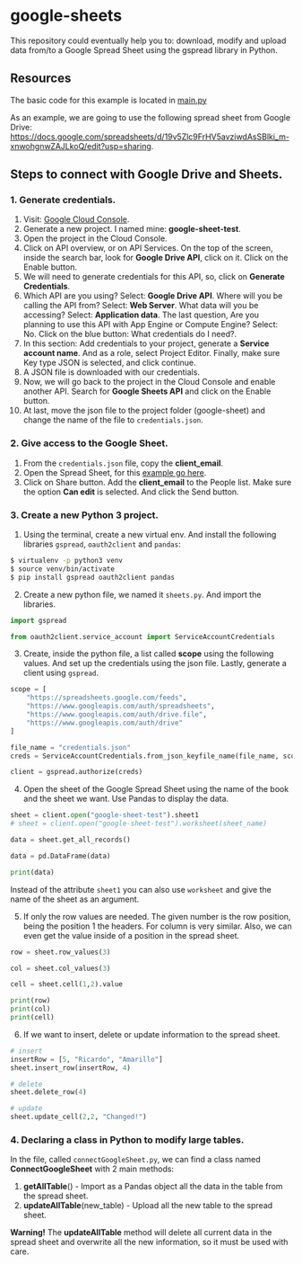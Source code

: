# google-sheets

This repository could eventually help you to: download, modify and upload data from/to a Google Spread Sheet using the gspread library in Python.

## Resources

The basic code for this example is located in [main.py]()

As an example, we are going to use the following spread sheet from Google Drive: https://docs.google.com/spreadsheets/d/19v5Zlc9FrHV5avziwdAsSBlki_m-xnwohgnwZAJLkoQ/edit?usp=sharing.

## Steps to connect with Google Drive and Sheets.

### 1. Generate credentials.

1. Visit: [Google Cloud Console](https://console.cloud.google.com/).
2. Generate a new project. I named mine: **google-sheet-test**.
3. Open the project in the Cloud Console.
4. Click on API overview, or on API Services. On the top of the screen, inside the search bar, look for **Google Drive API**, click on it. Click on the Enable button.
5. We will need to generate credentials for this API, so, click on **Generate Credentials**.
6. Which API are you using? Select: **Google Drive API**. Where will you be calling the API from? Select: **Web Server**. What data will you be accessing? Select: **Application data**. The last question, Are you planning to use this API with App Engine or Compute Engine? Select: No. Click on the blue button: What credentials do I need?.
7. In this section: Add credentials to your project, generate a **Service account name**. And as a role, select Project Editor. Finally, make sure Key type JSON is selected, and click continue.
8. A JSON file is downloaded with our credentials.
9. Now, we will go back to the project in the Cloud Console and enable another API. Search for **Google Sheets API** and click on the Enable button.
10. At last, move the json file to the project folder (google-sheet) and change the name of the file to `credentials.json`.

### 2. Give access to the Google Sheet.

1. From the `credentials.json` file, copy the **client_email**.
2. Open the Spread Sheet, for this [example go here](https://docs.google.com/spreadsheets/d/19v5Zlc9FrHV5avziwdAsSBlki_m-xnwohgnwZAJLkoQ/edit?usp=sharing).
3. Click on Share button. Add the **client_email** to the People list. Make sure the option **Can edit** is selected. And click the Send button.

### 3. Create a new Python 3 project.

1. Using the terminal, create a new virtual env. And install the following libraries `gspread`, `oauth2client` and `pandas`: 

```bash
$ virtualenv -p python3 venv
$ source venv/bin/activate
$ pip install gspread oauth2client pandas
```

2. Create a new python file, we named it `sheets.py`. And import the libraries.

```python
import gspread

from oauth2client.service_account import ServiceAccountCredentials
```

3. Create, inside the python file, a list called **scope** using the following values. And set up the credentials using the json file. Lastly, generate a client using `gspread`.

```python
scope = [
    "https://spreadsheets.google.com/feeds",
    "https://www.googleapis.com/auth/spreadsheets",
    "https://www.googleapis.com/auth/drive.file",
    "https://www.googleapis.com/auth/drive"
]

file_name = "credentials.json"
creds = ServiceAccountCredentials.from_json_keyfile_name(file_name, scope)

client = gspread.authorize(creds)
```

4. Open the sheet of the Google Spread Sheet using the name of the book and the sheet we want. Use Pandas to display the data.

```python
sheet = client.open("google-sheet-test").sheet1
# sheet = client.open("google-sheet-test").worksheet(sheet_name)

data = sheet.get_all_records()

data = pd.DataFrame(data)

print(data)
```

Instead of the attribute `sheet1` you can also use `worksheet` and give the name of the sheet as an argument.

5. If only the row values are needed. The given number is the row position, being the position 1 the headers. For column is very similar. Also, we can even get the value inside of a position in the spread sheet.

```python
row = sheet.row_values(3)

col = sheet.col_values(3)

cell = sheet.cell(1,2).value

print(row)
print(col)
print(cell)
```

6. If we want to insert, delete or update information to the spread sheet.

```python
# insert
insertRow = [5, "Ricardo", "Amarillo"]
sheet.insert_row(insertRow, 4)

# delete
sheet.delete_row(4)

# update
sheet.update_cell(2,2, "Changed!")
```

### 4. Declaring a class in Python to modify large tables.

In the file, called `connectGoogleSheet.py`, we can find a class named **ConnectGoogleSheet** with 2 main methods:

1. **getAllTable**() - Import as a Pandas object all the data in the table from the spread sheet.
2. **updateAllTable**(new_table) - Upload all the new table to the spread sheet.

**Warning!** The **updateAllTable** method will delete all current data in the spread sheet and overwrite all the new information, so it must be used with care.

